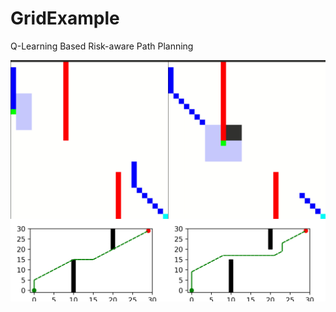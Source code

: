 # GridExample
Q-Learning Based Risk-aware Path Planning

<div style="margin-bottom: 100px;">
  <img src="/figures/risk-aware.gif" style="float: left; width: 50%;" />
  <img src="/figures/default.gif" style="float: right; width: 50%;" />
</div>

<div>
  <img src="/figures/Figure_1_risk-aware.png" style="float: right; width: 50%;" />
  <img src="/figures/Figure_1_def.png" style="float: left; width: 50%;" />
</div>
